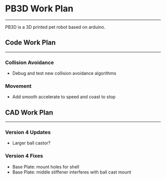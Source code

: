 # PB3D Work Plan
-----------------------------------------------------------
PB3D is a 3D printed pet robot based on arduino.

## Code Work Plan
-----------------------------------------------------------

### Collision Avoidance
- Debug and test new collision avoidance algorithms

### Movement
- Add smooth accelerate to speed and coast to stop

## CAD Work Plan
-----------------------------------------------------------

### Version 4 Updates
- Larger ball castor?

### Version 4 Fixes
- Base Plate: mount holes for shell
- Base Plate: middle stiffener interferes with ball cast mount



